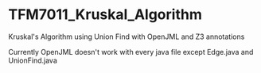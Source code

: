 TFM7011_Kruskal_Algorithm
=========================

Kruskal's Algorithm using Union Find with OpenJML and Z3 annotations

Currently OpenJML doesn't work with every java file except Edge.java and UnionFind.java
